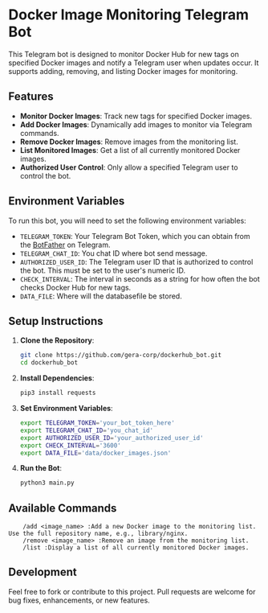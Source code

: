# Docker Image Monitoring Telegram Bot

This Telegram bot is designed to monitor Docker Hub for new tags on specified Docker images and notify a Telegram user when updates occur. It supports adding, removing, and listing Docker images for monitoring.

## Features

- **Monitor Docker Images**: Track new tags for specified Docker images.
- **Add Docker Images**: Dynamically add images to monitor via Telegram commands.
- **Remove Docker Images**: Remove images from the monitoring list.
- **List Monitored Images**: Get a list of all currently monitored Docker images.
- **Authorized User Control**: Only allow a specified Telegram user to control the bot.

## Environment Variables

To run this bot, you will need to set the following environment variables:

- `TELEGRAM_TOKEN`: Your Telegram Bot Token, which you can obtain from the [BotFather](https://t.me/botfather) on Telegram.
- `TELEGRAM_CHAT_ID`: You chat ID where bot send message.
- `AUTHORIZED_USER_ID`: The Telegram user ID that is authorized to control the bot. This must be set to the user's numeric ID.
- `CHECK_INTERVAL`: The interval in seconds as a string for how often the bot checks Docker Hub for new tags.
- `DATA_FILE`: Where will the databasefile be stored.

## Setup Instructions

1. **Clone the Repository**:
   ```bash
   git clone https://github.com/gera-corp/dockerhub_bot.git
   cd dockerhub_bot

2. **Install Dependencies**:
   ```bash
   pip3 install requests

3. **Set Environment Variables**:
   ```bash
   export TELEGRAM_TOKEN='your_bot_token_here'
   export TELEGRAM_CHAT_ID='you_chat_id'
   export AUTHORIZED_USER_ID='your_authorized_user_id'
   export CHECK_INTERVAL='3600'
   export DATA_FILE='data/docker_images.json'

4. **Run the Bot**:
   ```bash
   python3 main.py

## Available Commands
```
    /add <image_name> :Add a new Docker image to the monitoring list. Use the full repository name, e.g., library/nginx.
    /remove <image_name> :Remove an image from the monitoring list.
    /list :Display a list of all currently monitored Docker images.
```
## Development

Feel free to fork or contribute to this project. Pull requests are welcome for bug fixes, enhancements, or new features.
